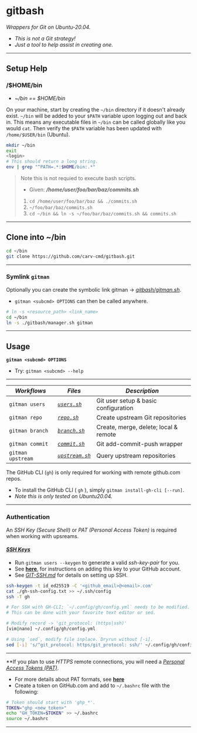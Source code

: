 # gitbash

*Wrappers for Git on Ubuntu-20.04.*
 * *This is not a Git strategy!* 
 * *Just a tool to help assist in creating one.*

---
## Setup Help
### /$HOME/bin
* *~/bin == $HOME/bin*

On your machine, start by creating the `~/bin` directory if it doesn't already exist. 
`~/bin` will be added to your `$PATH` variable upon logging out and back in.
This means any executable files in `~/bin` can be called globally like you would `cat`.
Then verify the `$PATH` variable has been updated with `/home/$USER/bin` (Ubuntu).
 ```bash
 mkdir ~/bin
 exit
 <login>
 # This should return a long string.
 env | grep "^PATH=.*:$HOME/bin:.*"
 ```
> Note this is not requied to execute bash scripts.
> * Given: ***/home/user/foo/bar/baz/commits.sh***
>  1) `cd /home/user/foo/bar/baz && ./commits.sh` 
>  2) `~/foo/bar/baz/commits.sh`
>  3) `cd ~/bin && ln -s ~/foo/bar/baz/commits.sh && commits.sh`

---
## Clone into ~/bin
```bash
cd ~/bin
git clone https://github.com/carv-cmd/gitbash.git
```

---
### Symlink `gitman`
Optionally you can create the symbolic link gitman -> [*gitbash/gitman.sh*](gitman.sh). 
* `gitman <subcmd> OPTIONS` can then be called anywhere.
```bash
# ln -s <resource_path> <link_name>
cd ~/bin
ln -s ./gitbash/manager.sh gitman
```

---
## Usage

**`gitman <subcmd> OPTIONS`**
* Try: `gitman <subcmd> --help`

---
| ***Workflows*** | *Files* | *Description* |
|---|---|---|
| `gitman users` | [*`users.sh`*](bin/users.sh) | Git user setup & basic configuration |
| `gitman repo` | [*`repo.sh`*](bin/repo.sh) | Create upstream Git repositories |
| `gitman branch` | [*`branch.sh`*](bin/branch.sh) | Create, merge, delete; local & remote |
| `gitman commit` | [*`commit.sh`*](bin/commit.sh) | Git add-commit-push wrapper |
| `gitman upstream` | [*`upstream.sh`*](bin/upstream.sh) | Query upstream repositories |

The GitHub CLI (`gh`) is only required for working with remote github.com repos.
* To install the GitHub CLI ( `gh` ), simply `gitman install-gh-cli [--run]`.
* *Note this is only tested on Ubuntu20.04.*

---
### Authentication
An *SSH Key (Secure Shell)* or *PAT (Personal Access Token)* is required when working with upsreams.

#### [*SSH Keys*](https://docs.github.com/en/authentication/connecting-to-github-with-ssh/about-ssh) 
 * Run `gitman users --keygen` to generate a valid *ssh-key-pair* for you. 
 * See [**here**](https://docs.github.com/en/authentication/connecting-to-github-with-ssh/about-ssh),
 for instructions on adding this key to your GitHub account. 
 * See [*GIT-SSH.md*](/GIT-SSH.md) for details on setting up SSH.

```bash
ssh-keygen -t id_ed25519 -C '<github_email>@<email>.com'
cat ./gh-ssh-config.txt >> ~/.ssh/config
ssh -T gh
```

```bash
# For SSH with GH-CLI; `~/.config/gh/config.yml` needs to be modified.
# This can be done with your favorite text editor or sed.

# Modify record -> 'git_protocol: (https|ssh)'
[vim|nano] ~/.config/gh/config.yml

# Using `sed`, modify file inplace. Dryrun without [-i].
sed [-i] 's/^git_protocol: https/git_protocol: ssh/' ~/.config/gh/config.yml
```

---
**If you plan to use *HTTPS* remote connections, you will need a [*Personal Access Tokens (PAT)*](https://docs.github.com/en/authentication/keeping-your-account-and-data-secure/creating-a-personal-access-token).
* For more details about PAT formats, see 
[**here**](https://docs.github.com/en/authentication/keeping-your-account-and-data-secure/about-authentication-to-github#githubs-token-formats)
* Create a token on GitHub.com and add to `~/.bashrc` file with the following:
```bash
# Token should start with 'ghp_*'.
TOKEN="ghp_<new_token>"
echo "GH_TOKEN=$TOKEN" >> ~/.bashrc
source ~/.bashrc
```
---

 
